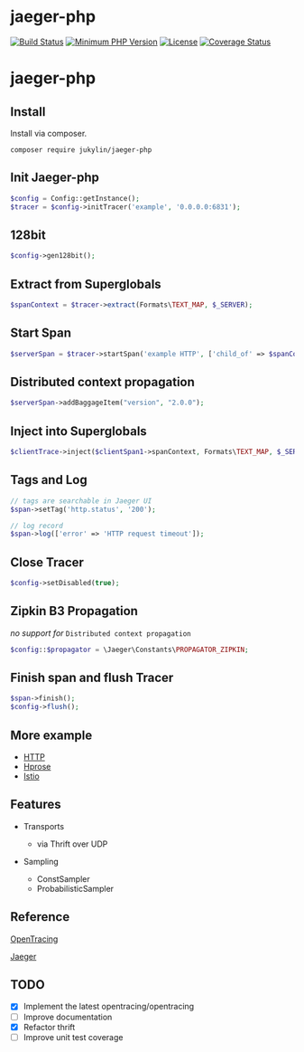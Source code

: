 # jaeger-php

[![Build Status](https://travis-ci.com/jukylin/jaeger-php.svg?branch=master)](https://travis-ci.com/jukylin/jaeger-php)
[![Minimum PHP Version](https://img.shields.io/badge/php-%3E%3D%207.1-8892BF.svg)](https://php.net/)
[![License](https://img.shields.io/github/license/jukylin/jaeger-php.svg)](https://github.com/jukylin/jaeger-php/blob/master/LICENSE)
[![Coverage Status](https://coveralls.io/repos/github/jukylin/jaeger-php/badge.svg?branch=master)](https://coveralls.io/github/jukylin/jaeger-php?branch=master)

# jaeger-php

## Install

Install via composer.

```
composer require jukylin/jaeger-php
```

## Init Jaeger-php

```php
$config = Config::getInstance();
$tracer = $config->initTracer('example', '0.0.0.0:6831');
```

## 128bit

```php
$config->gen128bit();
```

## Extract from Superglobals

```php
$spanContext = $tracer->extract(Formats\TEXT_MAP, $_SERVER);
```

## Start Span

```php
$serverSpan = $tracer->startSpan('example HTTP', ['child_of' => $spanContext]);
```

## Distributed context propagation
```php
$serverSpan->addBaggageItem("version", "2.0.0");
```

## Inject into Superglobals

```php
$clientTrace->inject($clientSpan1->spanContext, Formats\TEXT_MAP, $_SERVER);
```

## Tags and Log

```php
// tags are searchable in Jaeger UI
$span->setTag('http.status', '200');

// log record
$span->log(['error' => 'HTTP request timeout']);
```

## Close Tracer

```php
$config->setDisabled(true);
```

## Zipkin B3 Propagation

*no support for* `Distributed context propagation`

```php
$config::$propagator = \Jaeger\Constants\PROPAGATOR_ZIPKIN;
```

## Finish span and flush Tracer

```php
$span->finish();
$config->flush();
```

## More example

- [HTTP](https://github.com/jukylin/jaeger-php/blob/master/example/HTTP.php)
- [Hprose](https://github.com/jukylin/blog/blob/master/Uber%E5%88%86%E5%B8%83%E5%BC%8F%E8%BF%BD%E8%B8%AA%E7%B3%BB%E7%BB%9FJaeger%E4%BD%BF%E7%94%A8%E4%BB%8B%E7%BB%8D%E5%92%8C%E6%A1%88%E4%BE%8B%E3%80%90PHP%20%20%20Hprose%20%20%20Go%E3%80%91.md#跨语言调用案例)
- [Istio](https://github.com/jukylin/jaeger-php/blob/master/example/README.md)

## Features

- Transports
    - via Thrift over UDP

- Sampling
    - ConstSampler
    - ProbabilisticSampler

## Reference

[OpenTracing](https://opentracing.io/)

[Jaeger](https://uber.github.io/jaeger/)


## TODO
- [x] Implement the latest opentracing/opentracing
- [ ] Improve documentation
- [x] Refactor thrift
- [ ] Improve unit test coverage
